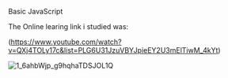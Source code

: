 Basic JavaScript 

The Online learing link i studied was:

(https://www.youtube.com/watch?v=QXj4TOLy17c&list=PLG6U31JzuVBYJpieEY2U3mElTiwM_4kYt)


![1_6ahbWjp_g9hqhaTDSJOL1Q](https://user-images.githubusercontent.com/65357821/82758846-0394c180-9e0f-11ea-8b02-51f885eff3f5.png)


